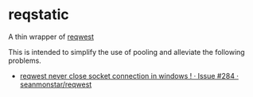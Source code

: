 # reqstatic

A thin wrapper of [reqwest](https://github.com/seanmonstar/reqwest)

This is intended to simplify the use of pooling and alleviate the following problems.

- [reqwest never close socket connection in windows ! · Issue #284 · seanmonstar/reqwest](https://github.com/seanmonstar/reqwest/issues/284)
